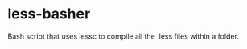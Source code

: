 less-basher
===========

Bash script that uses lessc to compile all the .less files within a folder.